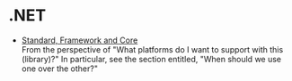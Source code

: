 # .NET

- [Standard, Framework and Core](https://medium.com/@mohamedabdeen/now-we-have-net-standard-net-framework-net-core-f9dda9dacf65)<br />
    From the perspective of "What platforms do I want to support with this (library)?" In particular, see the section entitled, "When should we use one over the other?"